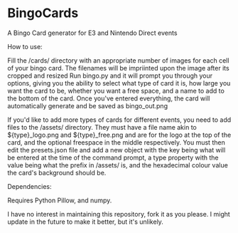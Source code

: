 # BingoCards
A Bingo Card generator for E3 and Nintendo Direct events

How to use:

Fill the /cards/ directory with an appropriate number of images for each cell of your bingo card. The filenames will be impriinted upon the image after its cropped and resized
Run bingo.py and it will prompt you through your options, giving you the ability to select what type of card it is, how large you want the card to be, whether you want a free space, and a name to add to the bottom of the card.
Once you've entered everything, the card will automatically generate and be saved as bingo_out.png

If you'd like to add more types of cards for different events, you need to add files to the /assets/ directory. They must have a file name akin to ${type}_logo.png and ${type}_free.png and are for the logo at the top of the card, and the optional freespace in the middle respectively.
You must then edit the presets.json file and add a new object with the key being what will be entered at the time of the command prompt, a type property with the value being what the prefix in /assets/ is, and the hexadecimal colour value the card's background should be.

Dependencies:

Requires Python Pillow, and numpy.

I have no interest in maintaining this repository, fork it as you please. I might update in the future to make it better, but it's unlikely.
